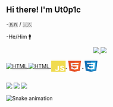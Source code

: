## Hi there! I'm Ut0p1c

-🇧🇷 / 🇺🇸

-He/Him 🚹

  <div align="center">
    <a href="https://github.com/UT0P1C">
    <img height="170em" src="https://github-readme-stats.vercel.app/api?username=UT0P1C&show_icons=true&theme=tokyonight&title_color=include_all_commits=true&count_private=true"/>
    <img height="170em" src="https://github-readme-stats.vercel.app/api/top-langs/?username=UT0P1C&layout=compact&langs_count=7&theme=tokyonight"/>
  </div>
  
  <div style="display: inline_block"><br>
    <img align="center" alt="HTML" height="30" width="40" src="https://cdn.jsdelivr.net/gh/devicons/devicon/icons/vuejs/vuejs-original.svg" />
    <img align="center" alt="HTML" height="30" width="40" src="https://cdn.jsdelivr.net/gh/devicons/devicon/icons/laravel/laravel-plain-wordmark.svg" />
    <img align="center" alt="JavaScript" height="30" width="40" src="https://raw.githubusercontent.com/devicons/devicon/master/icons/javascript/javascript-plain.svg"/>
    <img align="center" alt="HTML" height="30" width="40" src="https://raw.githubusercontent.com/devicons/devicon/master/icons/html5/html5-original.svg"/>
    <img align="center" alt="CSS" height="30" width="40" src="https://raw.githubusercontent.com/devicons/devicon/master/icons/css3/css3-original.svg"/>
   </div>
  
  ##
 
  <div> 
    <a href="https://instagram.com/esq_1z0" target="_blank"><img src="https://img.shields.io/badge/-Instagram-%23E4405F?style=for-the-badge&logo=instagram&logoColor=white" target="_blank"></a>
    <a href = "mailto:ljonham@gmail.com"><img src="https://img.shields.io/badge/-Gmail-%23333?style=for-the-badge&logo=gmail&logoColor=white" target="_blank"></a>
    <a href="https://twitter.com/esq1z0" target="_blank"><img src="https://img.shields.io/badge/Twitter-1DA1F2?style=for-the-badge&logo=twitter&logoColor=white" target="_blank"></a>
 
  ![Snake animation](https://github.com/UT0P1C/UT0P1C/blob/output/github-contribution-grid-snake.svg)

  </div>
